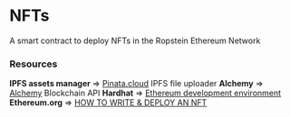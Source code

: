 # NFTs

A smart contract to deploy NFTs in the Ropstein Ethereum Network

### Resources

**IPFS assets manager** => [Pinata.cloud](https://app.pinata.cloud/) IPFS file uploader
**Alchemy** => [Alchemy](https://www.alchemy.com/) Blockchain API
**Hardhat** => [Ethereum development environment](https://hardhat.org/)
**Ethereum.org** => [HOW TO WRITE & DEPLOY AN NFT](https://ethereum.org/en/developers/tutorials/how-to-write-and-deploy-an-nft)
